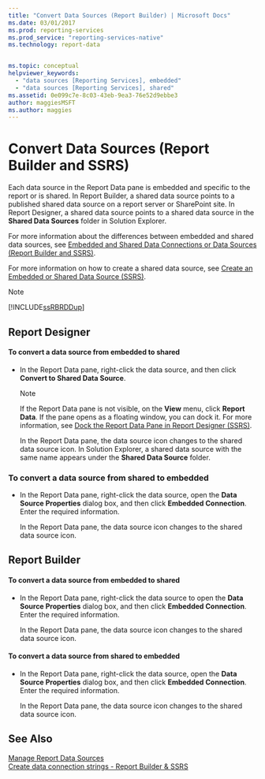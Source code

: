 ```yaml
---
title: "Convert Data Sources (Report Builder) | Microsoft Docs"
ms.date: 03/01/2017
ms.prod: reporting-services
ms.prod_service: "reporting-services-native"
ms.technology: report-data


ms.topic: conceptual
helpviewer_keywords: 
  - "data sources [Reporting Services], embedded"
  - "data sources [Reporting Services], shared"
ms.assetid: 0e099c7e-8c03-43eb-9ea3-76e52d9ebbe3
author: maggiesMSFT
ms.author: maggies
---
```

# Convert Data Sources (Report Builder and SSRS)
  Each data source in the Report Data pane is embedded and specific to the report or is shared. In Report Builder, a shared data source points to a published shared data source on a report server or SharePoint site. In Report Designer, a shared data source points to a shared data source in the **Shared Data Sources** folder in Solution Explorer.  
  
 For more information about the differences between embedded and shared data sources, see [Embedded and Shared Data Connections or Data Sources &#40;Report Builder and SSRS&#41;](https://msdn.microsoft.com/library/f417782c-b85a-4c4d-8a40-839176daba56).  
  
 For more information on how to create a shared data source, see [Create an Embedded or Shared Data Source &#40;SSRS&#41;](https://msdn.microsoft.com/library/b111a8d0-a60d-4c8b-b00a-51644b19c34b).  
  
> [!NOTE]  
>  [!INCLUDE[ssRBRDDup](../../includes/ssrbrddup-md.md)]  
  
## Report Designer  
  
#### To convert a data source from embedded to shared  
  
-   In the Report Data pane, right-click the data source, and then click **Convert to Shared Data Source**.  
  
    > [!NOTE]  
    >  If the Report Data pane is not visible, on the **View** menu, click **Report Data**. If the pane opens as a floating window, you can dock it. For more information, see [Dock the Report Data Pane in Report Designer &#40;SSRS&#41;](../../reporting-services/tools/dock-the-report-data-pane-in-report-designer-ssrs.md).  
  
     In the Report Data pane, the data source icon changes to the shared data source icon. In Solution Explorer, a shared data source with the same name appears under the **Shared Data Source** folder.  
  
### To convert a data source from shared to embedded  
  
-   In the Report Data pane, right-click the data source, open the **Data Source Properties** dialog box, and then click **Embedded Connection**. Enter the required information.  
  
     In the Report Data pane, the data source icon changes to the shared data source icon.  
  
## Report Builder  
  
#### To convert a data source from embedded to shared  
  
-   In the Report Data pane, right-click the data source to open the **Data Source Properties** dialog box, and then click **Embedded Connection**. Enter the required information.  
  
     In the Report Data pane, the data source icon changes to the shared data source icon.  
  
#### To convert a data source from shared to embedded  
  
-   In the Report Data pane, right-click the data source, open the **Data Source Properties** dialog box, and then click **Embedded Connection**. Enter the required information.  
  
     In the Report Data pane, the data source icon changes to the shared data source icon.  
  
## See Also  
 [Manage Report Data Sources](../../reporting-services/report-data/manage-report-data-sources.md)   
 [Create data connection strings - Report Builder & SSRS](../../reporting-services/report-data/data-connections-data-sources-and-connection-strings-report-builder-and-ssrs.md)  
  
  
